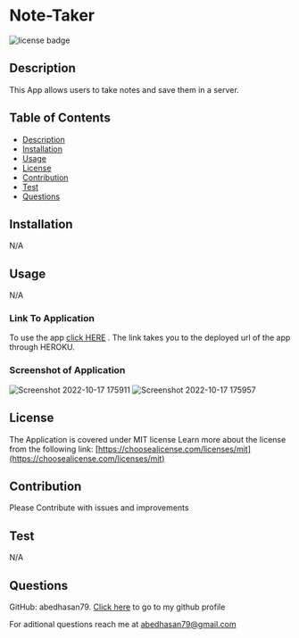 # Note-Taker

![license badge](https://img.shields.io/badge/license-MIT-success)

## Description

This App allows users to take notes and save them in a server.

## Table of Contents

- [Description](#Description)
- [Installation](#Installation)
- [Usage](#Usage)
- [License](#License)
- [Contribution](#Contribution)
- [Test](#Test)
- [Questions](#Questions)


## Installation

N/A

## Usage

N/A

### Link To Application
To use the app [click HERE](https://note-taker-79.herokuapp.com/) . The link takes you to the deployed url of the app through HEROKU.

### Screenshot of Application
![Screenshot 2022-10-17 175911](https://user-images.githubusercontent.com/106339494/196291997-84ff58c3-062b-448a-b322-ef5f57a9676f.png)
![Screenshot 2022-10-17 175957](https://user-images.githubusercontent.com/106339494/196291998-0ec45323-3bfb-4b83-afd2-8df2eec4fe39.png)

## License
The Application is covered under MIT license
Learn more about the license from the following link: [https://choosealicense.com/licenses/mit](https://choosealicense.com/licenses/mit)

## Contribution

Please Contribute with issues and improvements

## Test

N/A

## Questions

GitHub: abedhasan79. [Click here](https://github.com/abedhasan79) to go to my github profile

For aditional questions reach me at abedhasan79@gmail.com